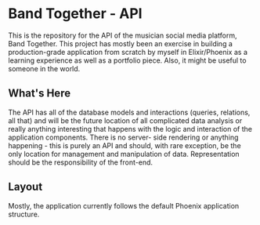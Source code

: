 # Band Together - API

This is the repository for the API of the musician social media platform, Band Together.
This project has mostly been an exercise in building a production-grade application from
scratch by myself in Elixir/Phoenix as a learning experience as well as a portfolio piece.
Also, it might be useful to someone in the world.

## What's Here

The API has all of the database models and interactions (queries, relations, all that) and
will be the future location of all complicated data analysis or really anything interesting
that happens with the logic and interaction of the application components. There is no server-
side rendering or anything happening - this is purely an API and should, with rare exception,
be the only location for management and manipulation of data. Representation should be the
responsibility of the front-end.

## Layout

Mostly, the application currently follows the default Phoenix application structure.